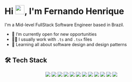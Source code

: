<h1 align="left">Hi <img src="https://raw.githubusercontent.com/kaueMarques/kaueMarques/master/hi.gif" height="30px">, I'm Fernando Henrique</h1>

I'm a Mid-level FullStack Software Engineer based in Brazil.

- 💼 I’m currently open for new opportunities
- 👨‍💻 I usually work with `.ts` and `.tsx` files
- 🔎 Learning all about software design and design patterns

## 🛠️ Tech Stack

<div style="display: flex; justify-content: center; gap: 4px; padding-bottom: 8px; flex-wrap: wrap;">
  <!-- JavaScript -->
  <img src="https://img.shields.io/badge/JavaScript-323330?style=for-the-badge&logo=javascript&logoColor=F7DF1E" />
  <!-- TypeScript -->
  <img src="https://img.shields.io/badge/TypeScript-323330?style=for-the-badge&logo=typescript&logoColor=3178C6" />
  <!-- Node -->
  <img src="https://img.shields.io/badge/Node.js-323330?style=for-the-badge&logo=node.js&logoColor=339933" />
  <!-- React -->
  <img src="https://img.shields.io/badge/React-323330?style=for-the-badge&logo=react&logoColor=61DAFB" />
  <!-- React_Native -->
  <img src="https://img.shields.io/badge/React_Native-323330?style=for-the-badge&logo=react&logoColor=61DAFB" />
  <!-- HTML5 -->
  <img src="https://img.shields.io/badge/HTML5-323330?style=for-the-badge&logo=html5&logoColor=E34F26" />
  <!-- CSS3 -->
  <img src="https://img.shields.io/badge/CSS3-323330?style=for-the-badge&logo=css3&logoColor=1572B6" />
  <!-- PostgreSQL -->
  <img src="https://img.shields.io/badge/PostgreSQL-323330?style=for-the-badge&logo=postgresql&logoColor=white" />
  <!-- MongoDB -->
  <img src="https://img.shields.io/badge/MongoDB-323330?style=for-the-badge&logo=mongodb&logoColor=4EA94B" />
  <!-- Heroku -->
  <img src="https://img.shields.io/badge/Heroku-323330?style=for-the-badge&logo=heroku&logoColor=430098" />
  <!-- Amazon_AWS -->
  <img src="https://img.shields.io/badge/Amazon_AWS-323330?style=for-the-badge&logo=amazon-aws&logoColor=FFFFFF" />
  <!-- Google_Cloud -->
  <img src="https://img.shields.io/badge/Google_Cloud-323330?style=for-the-badge&logo=google-cloud&logoColor=4285F4" />
</div>
</div>
